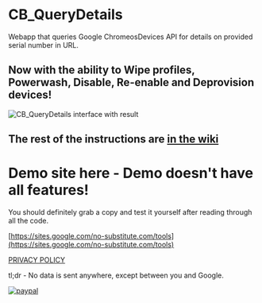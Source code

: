 # CB_QueryDetails
Webapp that queries Google ChromeosDevices API for details on provided serial number in URL.
## Now with the ability to Wipe profiles, Powerwash, Disable, Re-enable and Deprovision devices!

![CB_QueryDetails interface with result](https://drive.google.com/uc?export=download&id=1f8lgyF9bBXHGlbmMxj4bxB5OR6O3RWF7)

## The rest of the instructions are [in the wiki](https://github.com/NoSubstitute/CB_QueryDetails/wiki)
# Demo site here - Demo doesn't have all features!
You should definitely grab a copy and test it yourself after reading through all the code.

[https://sites.google.com/no-substitute.com/tools](https://sites.google.com/no-substitute.com/tools)

[PRIVACY POLICY](https://tools.no-substitute.com/pp)

tl;dr - No data is sent anywhere, except between you and Google.

[![paypal](https://www.paypalobjects.com/en_US/i/btn/btn_donateCC_LG.gif)](https://www.paypal.me/NoSubstitute/25USD)
